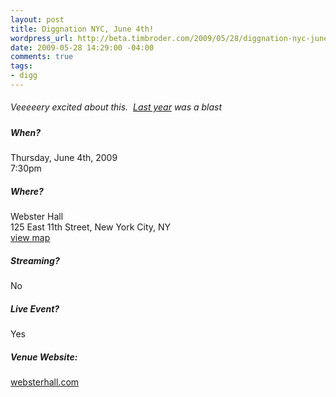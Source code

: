 ```yaml
--- 
layout: post
title: Diggnation NYC, June 4th!
wordpress_url: http://beta.timbroder.com/2009/05/28/diggnation-nyc-june-4th/
date: 2009-05-28 14:29:00 -04:00
comments: true
tags: 
- digg
---
```

<div class="event-detail"><h5 class="event-detail-label"><span style="font-weight: normal;">Veeeeery excited about this.&nbsp; <a bitly="BITLY_PROCESSED" href="http://blog.gpowered.net/2008/06/live-diggnation-ny-photos.html">Last year</a> was a blast</span><br />
</h5><h5 class="event-detail-label">When?</h5><div class="event-detail-body">Thursday, June 4th, 2009              <br />
7:30pm             </div></div><div class="event-detail"><h5 class="event-detail-label">Where?</h5><div class="event-detail-body">Webster Hall                  <br />
125 East 11th Street, New York City, NY                  <br />
<a bitly="BITLY_PROCESSED" href="http://maps.google.com/?q=125%20East%2011th%20Street,%20New%20York%20City,%20NY" target="_GOOGLE">view map</a>                 </div></div><div class="event-detail"><h5 class="event-detail-label">Streaming?</h5><div class="event-detail-body">No            </div></div><div class="event-detail"><h5 class="event-detail-label">Live Event?</h5><div class="event-detail-body">Yes            </div></div><h5 class="event-detail-label">Venue Website:</h5><div class="event-detail-body"><a bitly="BITLY_PROCESSED" href="http://websterhall.com/" target="_VENUE">websterhall.com</a>                 </div>
